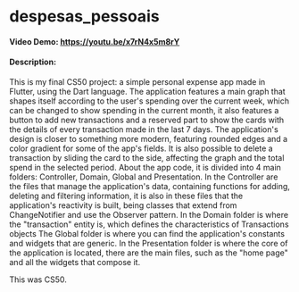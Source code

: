 # despesas_pessoais

#### Video Demo: <https://youtu.be/x7rN4x5m8rY> 
#### Description:
This is my final CS50 project: a simple personal expense app made in Flutter, using the Dart language.
The application features a main graph that shapes itself according to the user's spending over the current week, which can be changed to show spending in the current month, it also features a button to add new transactions and a reserved part to show the cards with the details of every transaction made in the last 7 days.
The application's design is closer to something more modern, featuring rounded edges and a color gradient for some of the app's fields.
It is also possible to delete a transaction by sliding the card to the side, affecting the graph and the total spend in the selected period.
About the app code, it is divided into 4 main folders: Controller, Domain, Global and Presentation.
In the Controller are the files that manage the application's data, containing functions for adding, deleting and filtering information, it is also in these files that the application's reactivity is built, being classes that extend from ChangeNotifier and use the Observer pattern.
In the Domain folder is where the "transaction" entity is, which defines the characteristics of Transactions objects
The Global folder is where you can find the application's constants and widgets that are generic.
In the Presentation folder is where the core of the application is located, there are the main files, such as the "home page" and all the widgets that compose it.

This was CS50.











